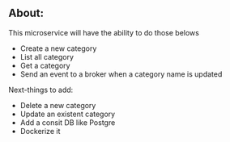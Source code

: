 ## About:

This microservice will have the ability to do those belows

- Create a new category
- List all category
- Get a category
- Send an event to a broker when a category name is updated

Next-things to add:
- Delete a new category
- Update an existent category
- Add a consit DB like Postgre
- Dockerize it
